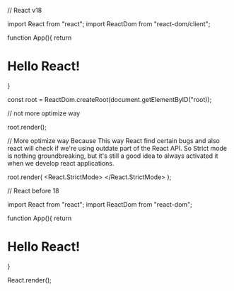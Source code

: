 // React v18

import React from "react";
import ReactDom from "react-dom/client";

function App(){
return <h1> Hello React!</h1>
}

const root = ReactDom.createRoot(document.getElementByID("root));

// not more optimize way

root.render(<App/>);

// More optimize way Because This way React find certain bugs and also react will check if we're using outdate part of the React API. So Strict mode is nothing groundbreaking, but it's still a good idea to always activated it when we develop react applications.

root.render(
<React.StrictMode>
<App/>
</React.StrictMode>
);

// React before 18

import React from "react";
import ReactDom from "react-dom";

function App(){
return <h1> Hello React!</h1>
}

React.render(<App/>);
